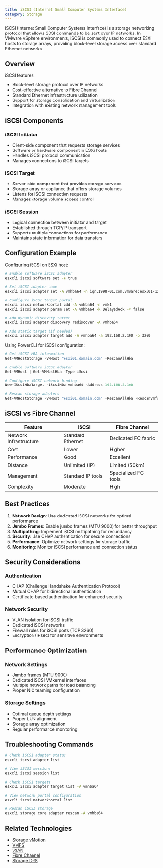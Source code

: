 ```yaml
---
title: iSCSI (Internet Small Computer Systems Interface)
category: Storage
---
```


iSCSI (Internet Small Computer Systems Interface) is a storage networking protocol that allows SCSI commands to be sent over IP networks. In VMware vSphere environments, iSCSI is commonly used to connect ESXi hosts to storage arrays, providing block-level storage access over standard Ethernet networks.

## Overview

iSCSI features:
- Block-level storage protocol over IP networks
- Cost-effective alternative to Fibre Channel
- Standard Ethernet infrastructure utilization
- Support for storage consolidation and virtualization
- Integration with existing network management tools

## iSCSI Components

### iSCSI Initiator
- Client-side component that requests storage services
- Software or hardware component in ESXi hosts
- Handles iSCSI protocol communication
- Manages connections to iSCSI targets

### iSCSI Target
- Server-side component that provides storage services
- Storage array or appliance that offers storage volumes
- Listens for iSCSI connection requests
- Manages storage volume access control

### iSCSI Session
- Logical connection between initiator and target
- Established through TCP/IP transport
- Supports multiple connections for performance
- Maintains state information for data transfers

## Configuration Example

Configuring iSCSI on ESXi host:

```bash
# Enable software iSCSI adapter
esxcli iscsi software set -e true

# Set iSCSI adapter name
esxcli iscsi adapter set -A vmhba64 -n iqn.1998-01.com.vmware:esxi01-123456

# Configure iSCSI target portal
esxcli iscsi networkportal add -A vmhba64 -n vmk1
esxcli iscsi adapter param set -A vmhba64 -k DelayedAck -v false

# Add dynamic discovery target
esxcli iscsi adapter discovery rediscover -A vmhba64

# Add static target (if needed)
esxcli iscsi adapter target add -A vmhba64 -a 192.168.2.100 -p 3260
```

Using PowerCLI for iSCSI configuration:

```powershell
# Get iSCSI HBA information
Get-VMHostStorage -VMHost "esxi01.domain.com" -RescanAllHba

# Enable software iSCSI adapter
Get-VMHost | Get-VMHostHba -Type iScsi

# Configure iSCSI network binding
New-IScsiHbaTarget -IScsiHba vmhba64 -Address 192.168.2.100

# Rescan storage adapters
Get-VMHostStorage -VMHost "esxi01.domain.com" -RescanAllHba -RescanVmfs
```

## iSCSI vs Fibre Channel

| Feature | iSCSI | Fibre Channel |
|---------|-------|---------------|
| Network Infrastructure | Standard Ethernet | Dedicated FC fabric |
| Cost | Lower | Higher |
| Performance | Good | Excellent |
| Distance | Unlimited (IP) | Limited (50km) |
| Management | Standard IP tools | Specialized FC tools |
| Complexity | Moderate | High |

## Best Practices

1. **Network Design**: Use dedicated iSCSI networks for optimal performance
2. **Jumbo Frames**: Enable jumbo frames (MTU 9000) for better throughput
3. **Multipathing**: Implement iSCSI multipathing for redundancy
4. **Security**: Use CHAP authentication for secure connections
5. **Performance**: Optimize network settings for storage traffic
6. **Monitoring**: Monitor iSCSI performance and connection status

## Security Considerations

### Authentication
- CHAP (Challenge Handshake Authentication Protocol)
- Mutual CHAP for bidirectional authentication
- Certificate-based authentication for enhanced security

### Network Security
- VLAN isolation for iSCSI traffic
- Dedicated iSCSI networks
- Firewall rules for iSCSI ports (TCP 3260)
- Encryption (IPsec) for sensitive environments

## Performance Optimization

### Network Settings
- Jumbo frames (MTU 9000)
- Dedicated iSCSI VMkernel interfaces
- Multiple network paths for load balancing
- Proper NIC teaming configuration

### Storage Settings
- Optimal queue depth settings
- Proper LUN alignment
- Storage array optimization
- Regular performance monitoring

## Troubleshooting Commands

```bash
# Check iSCSI adapter status
esxcli iscsi adapter list

# View iSCSI sessions
esxcli iscsi session list

# Check iSCSI targets
esxcli iscsi adapter target list -A vmhba64

# View network portal configuration
esxcli iscsi networkportal list

# Rescan iSCSI storage
esxcli storage core adapter rescan -A vmhba64
```

## Related Technologies

- [Storage vMotion](/glossary/term/storage-vmotion.md)
- [VMFS](/glossary/term/vmfs-8.md)
- [vSAN](/glossary/term/vsan.md)
- [Fibre Channel](/glossary/term/fibre-channel.md)
- [Storage DRS](/glossary/term/storage-drs.md)